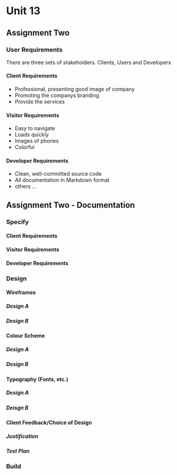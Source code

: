 # Unit 13

## Assignment Two

### User Requirements
There are three sets of stakeholders. Clients, Users and Developers

#### Client Requirements
- Professional, presenting good image of company  
- Promoting the companys branding
- Provide the services

#### Visitor Requirements
- Easy to navigate
- Loads quickly
- Images of phones
- Colorful

#### Developer Requirements

- Clean, well-committed source code
- All documentation in Markdown format
- others ...



## Assignment Two - Documentation
### Specify
#### Client Requirements
#### Visitor Requirements
#### Developer Requirements

### Design
#### Wireframes
##### Design A
##### Design B
#### Colour Scheme
##### Design A
##### Design B
#### Typography (Fonts, etc.)
##### Design A
##### Deisgn B
#### Client Feedback/Choice of Design
##### Justification
##### Test Plan

### Build